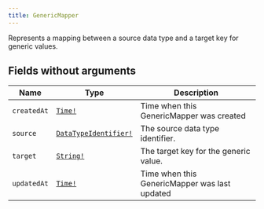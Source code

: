 ```yaml
---
title: GenericMapper
---
```


Represents a mapping between a source data type and a target key for generic values.

## Fields without arguments

| Name | Type | Description |
|------|------|-------------|
| `createdAt` | [`Time!`](../scalar/time.md) | Time when this GenericMapper was created |
| `source` | [`DataTypeIdentifier!`](../union/datatypeidentifier.md) | The source data type identifier. |
| `target` | [`String!`](../scalar/string.md) | The target key for the generic value. |
| `updatedAt` | [`Time!`](../scalar/time.md) | Time when this GenericMapper was last updated |

